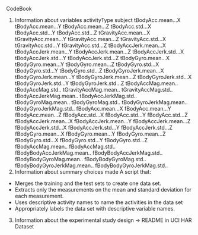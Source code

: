 CodeBook
1. Information about variables
activityType subject tBodyAcc.mean...X tBodyAcc.mean...Y tBodyAcc.mean...Z tBodyAcc.std...X tBodyAcc.std...Y tBodyAcc.std...Z tGravityAcc.mean...X tGravityAcc.mean...Y tGravityAcc.mean...Z tGravityAcc.std...X tGravityAcc.std...Y tGravityAcc.std...Z tBodyAccJerk.mean...X tBodyAccJerk.mean...Y tBodyAccJerk.mean...Z tBodyAccJerk.std...X tBodyAccJerk.std...Y tBodyAccJerk.std...Z tBodyGyro.mean...X tBodyGyro.mean...Y tBodyGyro.mean...Z tBodyGyro.std...X tBodyGyro.std...Y tBodyGyro.std...Z tBodyGyroJerk.mean...X tBodyGyroJerk.mean...Y tBodyGyroJerk.mean...Z tBodyGyroJerk.std...X tBodyGyroJerk.std...Y tBodyGyroJerk.std...Z tBodyAccMag.mean.. tBodyAccMag.std.. tGravityAccMag.mean.. tGravityAccMag.std.. tBodyAccJerkMag.mean.. tBodyAccJerkMag.std.. tBodyGyroMag.mean.. tBodyGyroMag.std.. tBodyGyroJerkMag.mean.. tBodyGyroJerkMag.std.. fBodyAcc.mean...X fBodyAcc.mean...Y fBodyAcc.mean...Z fBodyAcc.std...X fBodyAcc.std...Y fBodyAcc.std...Z fBodyAccJerk.mean...X fBodyAccJerk.mean...Y fBodyAccJerk.mean...Z fBodyAccJerk.std...X fBodyAccJerk.std...Y fBodyAccJerk.std...Z fBodyGyro.mean...X fBodyGyro.mean...Y fBodyGyro.mean...Z fBodyGyro.std...X fBodyGyro.std...Y fBodyGyro.std...Z fBodyAccMag.mean.. fBodyAccMag.std.. fBodyBodyAccJerkMag.mean.. fBodyBodyAccJerkMag.std.. fBodyBodyGyroMag.mean.. fBodyBodyGyroMag.std.. fBodyBodyGyroJerkMag.mean.. fBodyBodyGyroJerkMag.std..
2. Information about summary choices made
A script that:
- Merges the training and the test sets to create one data set.
- Extracts only the measurements on the mean and standard deviation for each measurement.
- Uses descriptive activity names to name the activities in the data set
- Appropriately labels the data set with descriptive variable names.
3. Information about the experimental study design -> README in UCI HAR Dataset
